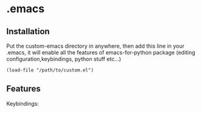 .emacs
======

Installation
------------

Put the custom-emacs directory in anywhere, then add this line in your .emacs, it will enable all the features of emacs-for-python package (editing configuration,keybindings, python stuff etc...)

    (load-file "/path/to/custom.el")


Features
--------

Keybindings:
